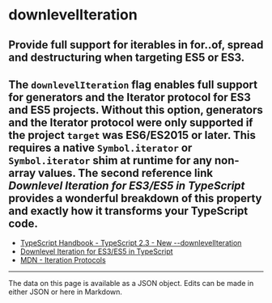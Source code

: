 <!-- Important! Do not modify comment blocks. They are necessary for the transformer to work properly -->

<!-- title -->
# downlevelIteration

<!-- shortDescription -->
Provide full support for iterables in for..of, spread and destructuring when targeting ES5 or ES3.
---

<!-- extendedDescription -->
The `downlevelIteration` flag enables full support for generators and the Iterator protocol for ES3 and ES5 projects. Without this option, generators and the Iterator protocol were only supported if the project `target` was ES6/ES2015 or later. This requires a native `Symbol.iterator` or `Symbol.iterator` shim at runtime for any non-array values. The second reference link _Downlevel Iteration for ES3/ES5 in TypeScript_ provides a wonderful breakdown of this property and exactly how it transforms your TypeScript code.
---

<!-- references -->
- [TypeScript Handbook - TypeScript 2.3 - New --downlevelIteration](https://www.typescriptlang.org/docs/handbook/release-notes/typescript-2-3.html#new---downleveliteration)
- [Downlevel Iteration for ES3/ES5 in TypeScript](https://mariusschulz.com/blog/downlevel-iteration-for-es3-es5-in-typescript)
- [MDN - Iteration Protocols](https://developer.mozilla.org/en-US/docs/Web/JavaScript/Reference/Iteration_protocols)
---

<!-- footer -->
The data on this page is available as a JSON object. Edits can be made in either JSON or here in Markdown.
